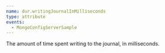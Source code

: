 ```yaml
---
name: dur.writingJournalInMilliseconds
type: attribute
events:
  - MongoConfigServerSample
---
```


The amount of time spent writing to the journal, in milliseconds.
